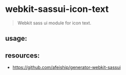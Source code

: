 # webkit-sassui-icon-text
> Webkit sass ui module for icon text.

## usage:

## resources:
+ https://github.com/afeiship/generator-webkit-sassui
